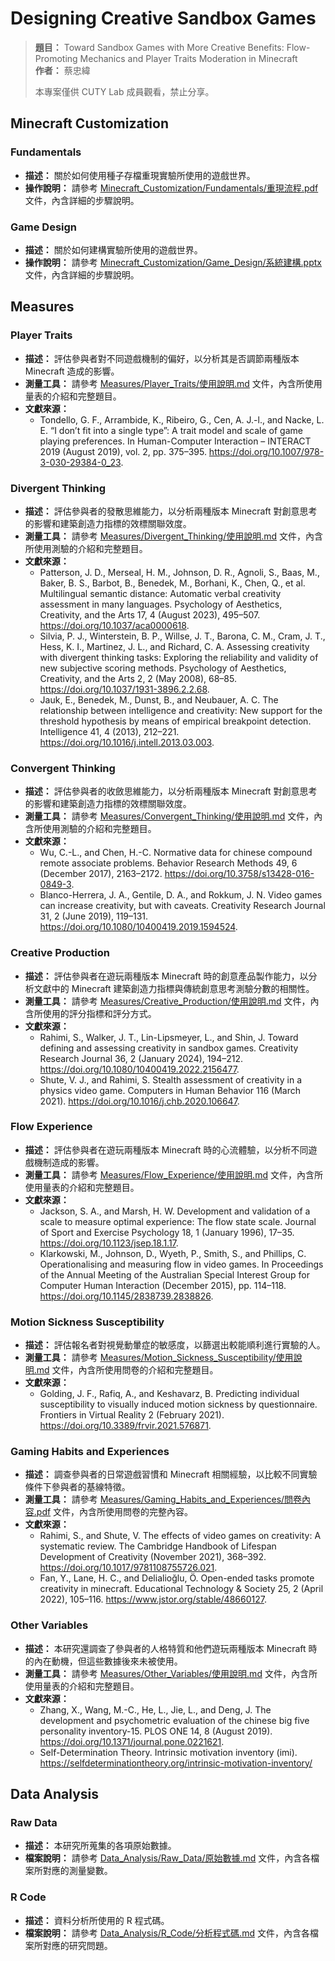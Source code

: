 # Designing Creative Sandbox Games

> **題目：** Toward Sandbox Games with More Creative Benefits: Flow-Promoting Mechanics and Player Traits Moderation in Minecraft  
> **作者：** 蔡忠緯
> 
> 本專案僅供 CUTY Lab 成員觀看，禁止分享。

## Minecraft Customization

### Fundamentals

- **描述：** 關於如何使用種子存檔重現實驗所使用的遊戲世界。
- **操作說明：** 請參考 [Minecraft_Customization/Fundamentals/重現流程.pdf](Minecraft_Customization/Fundamentals/重現流程.pdf) 文件，內含詳細的步驟說明。

### Game Design

- **描述：** 關於如何建構實驗所使用的遊戲世界。
- **操作說明：** 請參考 [Minecraft_Customization/Game_Design/系統建構.pptx](Minecraft_Customization/Game_Design/系統建構.pptx) 文件，內含詳細的步驟說明。

## Measures

### Player Traits

- **描述：** 評估參與者對不同遊戲機制的偏好，以分析其是否調節兩種版本 Minecraft 造成的影響。
- **測量工具：** 請參考 [Measures/Player_Traits/使用說明.md](Measures/Player_Traits/使用說明.md) 文件，內含所使用量表的介紹和完整題目。
- **文獻來源：**
  - Tondello, G. F., Arrambide, K., Ribeiro, G., Cen, A. J.-l., and Nacke, L. E. “I don’t fit into a single type”: A trait model and scale of game playing preferences. In Human-Computer Interaction – INTERACT 2019 (August 2019), vol. 2, pp. 375–395. https://doi.org/10.1007/978-3-030-29384-0_23.

### Divergent Thinking

- **描述：** 評估參與者的發散思維能力，以分析兩種版本 Minecraft 對創意思考的影響和建築創造力指標的效標關聯效度。
- **測量工具：** 請參考 [Measures/Divergent_Thinking/使用說明.md](Measures/Divergent_Thinking/使用說明.md) 文件，內含所使用測驗的介紹和完整題目。
- **文獻來源：**
  - Patterson, J. D., Merseal, H. M., Johnson, D. R., Agnoli, S., Baas, M., Baker, B. S., Barbot, B., Benedek, M., Borhani, K., Chen, Q., et al. Multilingual semantic distance: Automatic verbal creativity assessment in many languages. Psychology of Aesthetics, Creativity, and the Arts 17, 4 (August 2023), 495–507. https://doi.org/10.1037/aca0000618.
  - Silvia, P. J., Winterstein, B. P., Willse, J. T., Barona, C. M., Cram, J. T., Hess, K. I., Martinez, J. L., and Richard, C. A. Assessing creativity with divergent thinking tasks: Exploring the reliability and validity of new subjective scoring methods. Psychology of Aesthetics, Creativity, and the Arts 2, 2 (May 2008), 68–85. https://doi.org/10.1037/1931-3896.2.2.68.
  - Jauk, E., Benedek, M., Dunst, B., and Neubauer, A. C. The relationship between intelligence and creativity: New support for the threshold hypothesis by means of empirical breakpoint detection. Intelligence 41, 4 (2013), 212–221. https://doi.org/10.1016/j.intell.2013.03.003.

### Convergent Thinking

- **描述：** 評估參與者的收斂思維能力，以分析兩種版本 Minecraft 對創意思考的影響和建築創造力指標的效標關聯效度。
- **測量工具：** 請參考 [Measures/Convergent_Thinking/使用說明.md](Measures/Convergent_Thinking/使用說明.md) 文件，內含所使用測驗的介紹和完整題目。
- **文獻來源：**
  - Wu, C.-L., and Chen, H.-C. Normative data for chinese compound remote associate problems. Behavior Research Methods 49, 6 (December 2017), 2163–2172. https://doi.org/10.3758/s13428-016-0849-3.
  - Blanco-Herrera, J. A., Gentile, D. A., and Rokkum, J. N. Video games can increase creativity, but with caveats. Creativity Research Journal 31, 2 (June 2019), 119–131. https://doi.org/10.1080/10400419.2019.1594524.

### Creative Production

- **描述：** 評估參與者在遊玩兩種版本 Minecraft 時的創意產品製作能力，以分析文獻中的 Minecraft 建築創造力指標與傳統創意思考測驗分數的相關性。
- **測量工具：** 請參考 [Measures/Creative_Production/使用說明.md](Measures/Creative_Production/使用說明.md) 文件，內含所使用的評分指標和評分方式。
- **文獻來源：**
  - Rahimi, S., Walker, J. T., Lin-Lipsmeyer, L., and Shin, J. Toward defining and assessing creativity in sandbox games. Creativity Research Journal 36, 2 (January 2024), 194–212. https://doi.org/10.1080/10400419.2022.2156477.
  - Shute, V. J., and Rahimi, S. Stealth assessment of creativity in a physics video game. Computers in Human Behavior 116 (March 2021). https://doi.org/10.1016/j.chb.2020.106647.

### Flow Experience

- **描述：** 評估參與者在遊玩兩種版本 Minecraft 時的心流體驗，以分析不同遊戲機制造成的影響。
- **測量工具：** 請參考 [Measures/Flow_Experience/使用說明.md](Measures/Flow_Experience/使用說明.md) 文件，內含所使用量表的介紹和完整題目。
- **文獻來源：**
  - Jackson, S. A., and Marsh, H. W. Development and validation of a scale to measure optimal experience: The flow state scale. Journal of Sport and Exercise Psychology 18, 1 (January 1996), 17–35. https://doi.org/10.1123/jsep.18.1.17.
  - Klarkowski, M., Johnson, D., Wyeth, P., Smith, S., and Phillips, C. Operationalising and measuring flow in video games. In Proceedings of the Annual Meeting of the Australian Special Interest Group for Computer Human Interaction (December 2015), pp. 114–118. https://doi.org/10.1145/2838739.2838826.

### Motion Sickness Susceptibility

- **描述：** 評估報名者對視覺動暈症的敏感度，以篩選出較能順利進行實驗的人。
- **測量工具：** 請參考 [Measures/Motion_Sickness_Susceptibility/使用說明.md](Measures/Motion_Sickness_Susceptibility/使用說明.md) 文件，內含所使用問卷的介紹和完整題目。
- **文獻來源：**
  - Golding, J. F., Rafiq, A., and Keshavarz, B. Predicting individual susceptibility to visually induced motion sickness by questionnaire. Frontiers in Virtual Reality 2 (February 2021). https://doi.org/10.3389/frvir.2021.576871.

### Gaming Habits and Experiences

- **描述：** 調查參與者的日常遊戲習慣和 Minecraft 相關經驗，以比較不同實驗條件下參與者的基線特徵。
- **測量工具：** 請參考 [Measures/Gaming_Habits_and_Experiences/問卷內容.pdf](Measures/Gaming_Habits_and_Experiences/問卷內容.pdf) 文件，內含所使用問卷的完整內容。
- **文獻來源：**
  - Rahimi, S., and Shute, V. The effects of video games on creativity: A systematic review. The Cambridge Handbook of Lifespan Development of Creativity (November 2021), 368–392. https://doi.org/10.1017/9781108755726.021.
  - Fan, Y., Lane, H. C., and Delialioğlu, Ö. Open-ended tasks promote creativity in minecraft. Educational Technology & Society 25, 2 (April 2022), 105–116. https://www.jstor.org/stable/48660127.

### Other Variables

- **描述：** 本研究還調查了參與者的人格特質和他們遊玩兩種版本 Minecraft 時的內在動機，但這些數據後來未被使用。
- **測量工具：** 請參考 [Measures/Other_Variables/使用說明.md](Measures/Other_Variables/使用說明.md) 文件，內含所使用量表的介紹和完整題目。
- **文獻來源：**
  - Zhang, X., Wang, M.-C., He, L., Jie, L., and Deng, J. The development and psychometric evaluation of the chinese big five personality inventory-15. PLOS ONE 14, 8 (August 2019). https://doi.org/10.1371/journal.pone.0221621.
  - Self-Determination Theory. Intrinsic motivation inventory (imi). https://selfdeterminationtheory.org/intrinsic-motivation-inventory/

## Data Analysis

### Raw Data

- **描述：** 本研究所蒐集的各項原始數據。
- **檔案說明：** 請參考 [Data_Analysis/Raw_Data/原始數據.md](Data_Analysis/Raw_Data/原始數據.md) 文件，內含各檔案所對應的測量變數。

### R Code

- **描述：** 資料分析所使用的 R 程式碼。
- **檔案說明：** 請參考 [Data_Analysis/R_Code/分析程式碼.md](Data_Analysis/R_Code/分析程式碼.md) 文件，內含各檔案所對應的研究問題。
